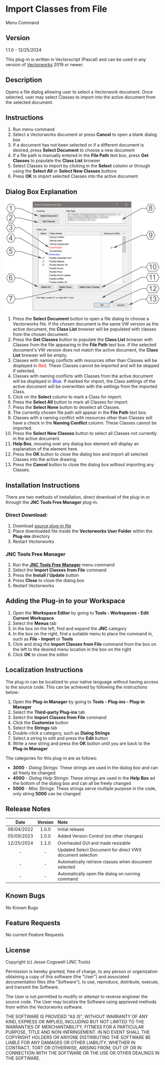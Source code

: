 # Import Classes from File

Menu Command

## Version

1.1.0 - 12/25/2024

This plug-in is written in Vectorscript (Pascal) and can be used in any version of [Vectorworks](https://www.vectorworks.net) 2019 or newer.

## Description

Opens a file dialog allowing user to select a Vectorwork document. Once selected, user may select Classes to import into the active document from the selected document.

## Instructions

1. Run menu command
2. Select a Vectorworks document or press **Cancel** to open a blank dialog box
3. If a document has not been selected or if a different document is desired, press **Select Document** to choose a new document
4. If a file path is manually entered in the **File Path** text box, press **Get Classes** to populate the **Class List** browser
5. Select Classes to import by clicking in the **Select** column or through using the **Select All** or **Select New Classes** buttons
6. Press **OK** to import selected Classes into the active document

## Dialog Box Explanation

![Dialog Box Example](images/dialog-box-example.jpg)

1. Press the **Select Document** button to open a file dialog to choose a Vectorworks file. If the chosen document is the same VW version as the active document, the **Class List** browser will be populated with classes from the chosen document.
2. Press the **Get Classes** button to populate the **Class List** browser with Classes from the file appearing in the **File Path** text box.  If the selected document's VW version does not match the active document, the **Class List** browser will be empty.
3. Classes with naming conflicts with resources other than Classes will be displayed in <span style="color:Red">Red</span>. These Classes cannot be imported and will be skipped if selected.
4. Classes with naming conflicts with Classes from the active document will be displayed in <span style="color:Blue">Blue</span>. If marked for import, the Class settings of the active document will be overwritten with the settings from the imported Class.
5. Click on the **Select** column to mark a Class for import.
6. Press the **Select All** button to mark all Classes for import.
7. Press the **Select None** button to deselect all Classes.
8. The currently chosen file path will appear in the **File Path** text box.
9. Classes with a naming conflict with resources other than Classes will have a check in the **Naming Conflict** column. These Classes cannot be imported.
10. Press the **Select New Classes** button to select all Classes not currently in the active document.
11. **Help Box**, mousing over any dialog box element will display an explanation of the element here.
12. Press the **OK** button to close the dialog box and import all selected Classes into the active drawing.
13. Press the **Cancel** button to close the dialog box without importing any Classes.

## Installation Instructions

There are two methods of installation, direct download of the plug-in or through the **JNC Tools Free Manager** plug-in.

### Direct Download:

1. Download [source plug-in file](Import%20Classes%20from%20File%20.vsm)
2. Place downloaded file inside the **Vectorworks User Folder** within the **Plug-ins** directory
3. Restart Vectorworks

### JNC Tools Free Manager

1. Run the [**JNC Tools Free Manager**](https://jncogs.github.io/JNC-Tools-Manager-Free/) menu command
2. Select the **Import Classes from File** command
3. Press the **Install / Update** button
4. Press **Close** to close the dialog box
5. Restart Vectorworks

## Adding the Plug-in to your Workspace

1. Open the **Workspace Editor** by going to **Tools - Workspaces - Edit Current Workspace**
2. Select the **Menus** tab
3. In the box on the left, find and expand the **JNC** category
4. In the box on the right, find a suitable menu to place the command in, such as **File - Import** or **Tools**
5. Click and drag the **Import Classes from File** command from the box on the left to the desired menu location in the box on the right
6. Click **OK** to close the editor

## Localization Instructions

The plug-in can be localized to your native language without having access to the source code.  This can be achieved by following the instructions below:

1. Open the **Plug-in Manager** by going to **Tools - Plug-ins - Plug-in Manager**
2. Select the **Third-party Plug-ins** tab
3. Select the **Import Classes from File** command
4. Click the **Customize** button
5. Select the **Strings** tab
6. Double-click a category, such as **Dialog Strings**
7. Select a string to edit and press the **Edit** button
8. Write a new string and press the **OK** button until you are back to the **Plug-in Manager**

The categories for this plug-in are as follows:

- **3000** - *Dialog Strings*: These strings are used in the dialog box and can all freely be changed
- **4000** - *Dialog Help Strings*: These strings are used in the **Help Box** ad the bottom of the dialog box and can all be freely changed
- **5000** - *Misc Strings*: These strings serve multiple purpose in the code, only string **5000** can be changed

## Release Notes

| Date | Version | Note |
| :---: | :---: | :--- |
| 06/04/2022 | 1.0.0 | Initial release |
| 05/09/2023 | 1.0.0 | Added Version Control (no other changes) |
| 12/25/2024 | 1.1.0 | Overhauled GUI and made resizable |
| - | - | Updated Select Document for direct VWX document selection |
| - | - | Automatically retrieve classes when document selected |
| - | - | Automatically open file dialog on running command |

## Known Bugs

No Known Bugs

## Feature Requests

No current Feature Requests

## License

Copyright (c) Jesse Cogswell (JNC Tools)

Permission is hereby granted, free of charge, to any person or organization
obtaining a copy of this software (the "User") and associated documentation files (the "Software"),
to use, reproduce, distribute, execute, and transmit the Software.

The User is not permitted to modify or attempt to reverse engineer the source code.  The User may
localize the Software using approved methods from within the Vectorworks software.

THE SOFTWARE IS PROVIDED "AS IS", WITHOUT WARRANTY OF ANY KIND, EXPRESS OR
IMPLIED, INCLUDING BUT NOT LIMITED TO THE WARRANTIES OF MERCHANTABILITY,
FITNESS FOR A PARTICULAR PURPOSE, TITLE AND NON-INFRINGEMENT. IN NO EVENT
SHALL THE COPYRIGHT HOLDERS OR ANYONE DISTRIBUTING THE SOFTWARE BE LIABLE
FOR ANY DAMAGES OR OTHER LIABILITY, WHETHER IN CONTRACT, TORT OR OTHERWISE,
ARISING FROM, OUT OF OR IN CONNECTION WITH THE SOFTWARE OR THE USE OR OTHER
DEALINGS IN THE SOFTWARE.